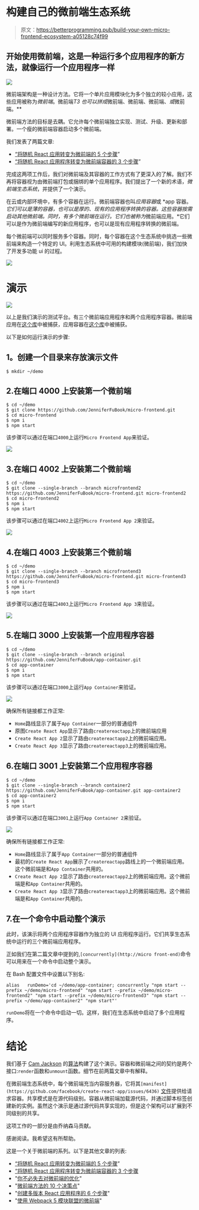 # 构建自己的微前端生态系统

> 原文：<https://betterprogramming.pub/build-your-own-micro-frontend-ecosystem-a05128c74f99>

## 开始使用微前端，这是一种运行多个应用程序的新方法，就像运行一个应用程序一样

![](img/9e0a92649b5c767f3d24806c19308f4d.png)

微前端架构是一种设计方法。它将一个单片应用模块化为多个独立的较小应用，这些应用被称为*微前端*。微前端*T3 也可以拼成*微前端、微前端、微前端、*或*微前端。**

微前端方法的目标是去耦。它允许每个微前端独立实现、测试、升级、更新和部署。一个瘦的微前端容器启动多个微前端。

我们发表了两篇文章:

*   [“将随机 React 应用转变为微前端的 5 个步骤](https://medium.com/better-programming/5-steps-to-turn-a-random-react-application-into-a-micro-frontend-946718c147e7)”
*   [“将随机 React 应用程序转变为微前端容器的 3 个步骤](https://medium.com/better-programming/3-steps-to-turn-a-random-react-application-into-a-micro-frontend-container-a80e33b6a066)”

完成这两项工作后，我们对微前端及其容器的工作方式有了更深入的了解。我们不再将容器视为由微前端打包或捆绑的单个应用程序。我们提出了一个新的术语，*微前端生态系统*，并提供了一个演示。

在云或内部环境中，有多个容器在运行。微前端容器也叫*应用容器*或 *app 容器。*它们可以是薄的容器，也可以是厚的、现有的应用程序转换的容器。这些容器按需启动其他微前端。同时，有多个微前端在运行。它们也被称为*微前端应用。*它们可以是作为微前端编写的新应用程序，也可以是现有应用程序转换的微前端。

每个微前端可以同时服务多个容器。同时，每个容器在这个生态系统中挑选一些微前端来构造一个特定的 UI。利用生态系统中可用的构建模块(微前端)，我们加快了开发多功能 ui 的过程。

![](img/8e3bb734a429a6165cd48c0c403686c9.png)

# 演示

![](img/d51533e63777cdd4566d01228f1a2fa1.png)

以上是我们演示的测试平台。有三个微前端应用程序和两个应用程序容器。微前端应用在[这个库](https://github.com/JenniferFuBook/micro-frontend)中被捕获，应用容器在[这个库](https://github.com/JenniferFuBook/app-container)中被捕获。

以下是如何运行演示的步骤:

## **1。创建一个目录来存放演示文件**

```
$ mkdir ~/demo
```

## 2.在端口 4000 上安装第一个微前端

```
$ cd ~/demo
$ git clone https://github.com/JenniferFuBook/micro-frontend.git
$ cd micro-frontend
$ npm i
$ npm start
```

该步骤可以通过在端口`4000`上运行`Micro Frontend App`来验证。

![](img/956419105b1ce6be1d5f2c9741e371e4.png)

## 3.在端口 4002 上安装第二个微前端

```
$ cd ~/demo
$ git clone --single-branch --branch microfrontend2 https://github.com/JenniferFuBook/micro-frontend.git micro-frontend2
$ cd micro-frontend2
$ npm i
$ npm start
```

该步骤可以通过在端口`4002`上运行`Micro Frontend App 2`来验证。

![](img/4805ac200ca47df9a9fe22d93b4d00d9.png)

## 4.在端口 4003 上安装第三个微前端

```
$ cd ~/demo
$ git clone --single-branch --branch microfrontend3 https://github.com/JenniferFuBook/micro-frontend.git micro-frontend3
$ cd micro-frontend3
$ npm i
$ npm start
```

该步骤可以通过在端口`4003`上运行`Micro Frontend App 3`来验证。

![](img/f363983e875f5917f47056fee92688d1.png)

## 5.在端口 3000 上安装第一个应用程序容器

```
$ cd ~/demo
$ git clone --single-branch --branch original https://github.com/JenniferFuBook/app-container.git
$ cd app-container
$ npm i
$ npm start
```

该步骤可以通过在端口`3000`上运行`App Container`来验证。

![](img/5706433bd7d079355ad4062c1c02c155.png)

确保所有链接都工作正常:

*   `Home`路线显示了属于`App Container`一部分的普通组件
*   原图`Create React App`显示了路由`createreactapp`上的微前端应用
*   `Create React App 2`显示了路由`createreactapp2`上的微前端应用。
*   `Create React App 3`显示了路由`createreactapp3`上的微前端应用。

## 6.在端口 3001 上安装第二个应用程序容器

```
$ cd ~/demo
$ git clone --single-branch --branch container2 https://github.com/JenniferFuBook/app-container.git app-container2
$ cd app-container2
$ npm i
$ npm start
```

该步骤可以通过在端口`3001`上运行`App Container 2`来验证。

![](img/49ec1ba1a314112a23a7eb8f14f50360.png)

确保所有链接都工作正常:

*   `Home`路线显示了属于`App Container`一部分的普通组件
*   最初的`Create React App`展示了`createreactapp`路线上的一个微前端应用。这个微前端是和`App Container`共用的。
*   `Create React App 2`显示了路由`createreactapp2`上的微前端应用。这个微前端是和`App Container`共用的。
*   `Create React App 3`显示了路由`createreactapp3`上的微前端应用。这个微前端是和`App Container`共用的。

## 7.在一个命令中启动整个演示

此时，该演示将两个应用程序容器作为独立的 UI 应用程序运行。它们共享生态系统中运行的三个微前端应用程序。

正如我们在第二篇文章中提到的,`[concurrently](http://micro front-end)`命令可以用来在一个命令中启动整个演示。

在 Bash 配置文件中设置以下别名:

```
alias   runDemo='cd ~/demo/app-container; concurrently "npm start --prefix ~/demo/micro-frontend" "npm start --prefix ~/demo/micro-frontend2" "npm start --prefix ~/demo/micro-frontend3" "npm start --prefix ~/demo/app-container2" "npm start"'
```

`runDemo`将在一个命令中启动一切。这样，我们在生态系统中启动了多个应用程序。

# 结论

我们基于 [Cam Jackson](https://camjackson.net/) 的[算法](https://github.com/micro-frontends-demo/container/blob/master/src/MicroFrontend.js)构建了这个演示。容器和微前端之间的契约是两个接口:`render`函数和`unmount`函数。细节在前两篇文章中有解释。

在微前端生态系统中，每个微前端充当内容服务器，它将其`[manifest](https://github.com/facebook/create-react-app/issues/6436)` [文件](https://github.com/facebook/create-react-app/issues/6436)提供给请求容器。共享模式是在源代码级别。容器从微前端加载源代码，并通过脚本标签创建新的实例。虽然这个演示是通过源代码共享实现的，但是这个架构可以扩展到不同级别的共享。

这项工作的一部分是由乔纳森马贡献。

感谢阅读。我希望这有所帮助。

这是一个关于微前端的系列。以下是其他文章的列表:

*   [“将随机 React 应用转变为微前端的 5 个步骤](https://medium.com/better-programming/5-steps-to-turn-a-random-react-application-into-a-micro-frontend-946718c147e7)”
*   [“将随机 React 应用程序转变为微前端容器的 3 个步骤](https://medium.com/better-programming/3-steps-to-turn-a-random-react-application-into-a-micro-frontend-container-a80e33b6a066)
*   "[你不必失去对微前端的优化](https://medium.com/better-programming/you-dont-have-to-lose-optimization-for-micro-frontends-60a63d5f94fe)"
*   "[微前端方法的 10 个决策点](https://medium.com/better-programming/10-decision-points-for-micro-frontends-approach-4ebb4b59f40)"
*   "[创建多版本 React 应用程序的 6 个步骤](https://medium.com/better-programming/6-steps-to-create-a-multi-version-react-application-1c3e5b5df7e9)"
*   "[使用 Webpack 5 模块联盟的微前端](https://medium.com/better-programming/micro-frontends-using-webpack-5-module-federation-3b97ffb22a0d)"